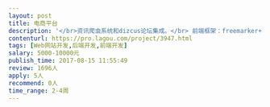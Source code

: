 ```yaml
---                
layout: post       
title: 电商平台           
description: '</br>资讯爬虫系统和dizcus论坛集成。</br> 前端框架：freemarker+bootstrap</br> 后端框架：springMVC+mybatis</br> 数据库：mySQL</br> 开发语言：java</br> 《数据库文档》《功能接口文档》《开发环境文档》无加密源代码 交付</br>'     
contenturl: https://pro.lagou.com/project/3947.html      
tags: [Web网站开发,后端开发,前端开发]            
salary: 5000-10000元          
publish_time: 2017-08-15 11:55:49         
review: 1696人                   
apply: 5人                   
recommend: 0人                   
time_range: 2-4周              
---                 
```

